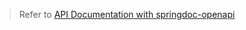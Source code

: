 > Refer to [API Documentation with springdoc-openapi](https://mflash.dev/post/2020/06/27/api-documentation-with-springdoc-openapi/)
